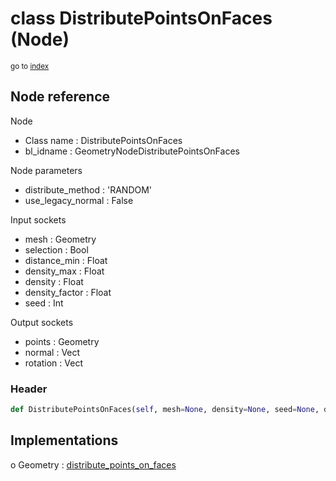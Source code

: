 # class DistributePointsOnFaces (Node)

<sub>go to [index](/docs/index.md)</sub>

## Node reference

Node
 - Class name : DistributePointsOnFaces
 - bl_idname : GeometryNodeDistributePointsOnFaces

Node parameters
 - distribute_method : 'RANDOM'
 - use_legacy_normal : False

Input sockets
 - mesh : Geometry
 - selection : Bool
 - distance_min : Float
 - density_max : Float
 - density : Float
 - density_factor : Float
 - seed : Int

Output sockets
 - points : Geometry
 - normal : Vect
 - rotation : Vect

### Header

``` python
def DistributePointsOnFaces(self, mesh=None, density=None, seed=None, distance_min=None, density_max=None, density_factor=None, selection=None, distribute_method='RANDOM', use_legacy_normal=False, node_label=None, node_color=None):
```

## Implementations

o Geometry : [distribute_points_on_faces](/docs/GeoNodes_classes/Geometry.md#distribute_points_on_faces) 

